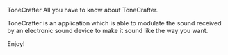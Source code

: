 ToneCrafter
All you have to know about ToneCrafter.

ToneCrafter is an application which is able to modulate the sound received by an electronic sound device to make it sound like the way you want.

Enjoy!
